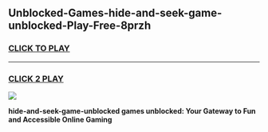 
## Unblocked-Games-hide-and-seek-game-unblocked-Play-Free-8przh
<h3>
<a href="https://premium76.site?title=hide-and-seek-game-unblocked&ref=23A">CLICK TO PLAY</a></h3>
<hr>

<h3>
<a href="https://premium76.site?title=hide-and-seek-game-unblocked&ref=23A">CLICK 2 PLAY</a>
  
</h3>

<a href="https://premium76.site?title=hide-and-seek-game-unblocked&ref=23A"><img src="https://clearcache.store/games.png"></a>


**hide-and-seek-game-unblocked games unblocked: Your Gateway to Fun and Accessible Online Gaming**
